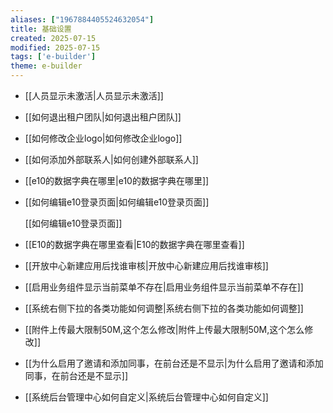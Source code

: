 ```yaml
---
aliases: ["1967884405524632054"]
title: 基础设置
created: 2025-07-15
modified: 2025-07-15
tags: ['e-builder']
theme: e-builder
---
```


- [[人员显示未激活|人员显示未激活]]
- [[如何退出租户团队|如何退出租户团队]]
- [[如何修改企业logo|如何修改企业logo]]
- [[如何添加外部联系人|如何创建外部联系人]]
- [[e10的数据字典在哪里|e10的数据字典在哪里]]
- [[如何编辑e10登录页面|如何编辑e10登录页面]]

  [[如何编辑e10登录页面]]

- [[E10的数据字典在哪里查看|E10的数据字典在哪里查看]]
- [[开放中心新建应用后找谁审核|开放中心新建应用后找谁审核]]
- [[启用业务组件显示当前菜单不存在|启用业务组件显示当前菜单不存在]]
- [[系统右侧下拉的各类功能如何调整|系统右侧下拉的各类功能如何调整]]
- [[附件上传最大限制50M,这个怎么修改|附件上传最大限制50M,这个怎么修改]]
- [[为什么启用了邀请和添加同事，在前台还是不显示|为什么启用了邀请和添加同事，在前台还是不显示]]
- [[系统后台管理中心如何自定义|系统后台管理中心如何自定义]]